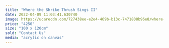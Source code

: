 ```yaml
---
title: "Where the Shrike Thrush Sings II"
date: 2022-04-09 11:03:41.630740
image: https://ucarecdn.com/727438ee-e2e4-469b-b13c-7471808b96e8/where-the-shrike-thrush-sings-ii.jpg
price: "4250"
size: "100 x 120cm"
sold: "Contact Us"
media: "acrylic on canvas"
---
```


